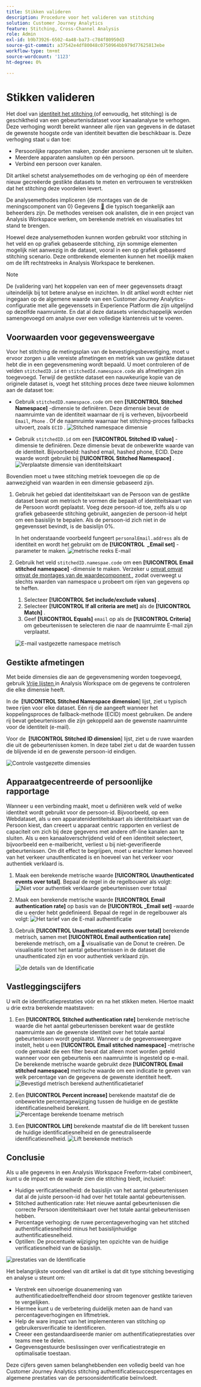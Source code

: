 ```yaml
---
title: Stikken valideren
description: Procedure voor het valideren van stitching
solution: Customer Journey Analytics
feature: Stitching, Cross-Channel Analysis
role: Admin
exl-id: b9b73926-6502-4a48-ba73-c784f80950d3
source-git-commit: a37542e4df80048c0750964bb979d77625813ebe
workflow-type: tm+mt
source-wordcount: '1123'
ht-degree: 0%

---
```


# Stikken valideren

Het doel van [ identiteit het stitching ](/help/stitching/overview.md) (of eenvoudig, het stitching) is de geschiktheid van een gebeurtenisdataset voor kanaalanalyse te verhogen. Deze verhoging wordt bereikt wanneer alle rijen van gegevens in de dataset de gewenste hoogste orde van identiteit bevatten die beschikbaar is. Deze verhoging staat u dan toe:

* Persoonlijke rapporten maken, zonder anonieme personen uit te sluiten.
* Meerdere apparaten aansluiten op één persoon.
* Verbind een persoon over kanalen.

Dit artikel schetst analysemethodes om de verhoging op één of meerdere nieuw gecreëerde gestikte datasets te meten en vertrouwen te verstrekken dat het stitching deze voordelen levert.

De analysemethodes impliceren {de montages van de de meningscomponent van 0} Gegevens [&#128279;](/help/data-views/component-settings/overview.md) die typisch toegankelijk aan beheerders zijn.  De methodes vereisen ook analisten, die in een project van Analysis Workspace werken, om berekende metriek en visualisaties tot stand te brengen.

Hoewel deze analysemethoden kunnen worden gebruikt voor stitching in het veld en op grafiek gebaseerde stitching, zijn sommige elementen mogelijk niet aanwezig in de dataset, vooral in een op grafiek gebaseerd stitching scenario. Deze ontbrekende elementen kunnen het moeilijk maken om de lift rechtstreeks in Analysis Workspace te berekenen.

>[!NOTE]
>
>De (validering van) het koppelen van een of meer gegevenssets draagt uiteindelijk bij tot betere analyse en inzichten. In dit artikel wordt echter niet ingegaan op de algemene waarde van een Customer Journey Analytics-configuratie met alle gegevenssets in Experience Platform die zijn uitgelijnd op dezelfde naamruimte. En dat al deze datasets vriendschappelijk worden samengevoegd om analyse over een volledige klantenreis uit te voeren.


## Voorwaarden voor gegevensweergave

Voor het stitching de metingsplan van de bevestigingsbevestiging, moet u ervoor zorgen u alle vereiste afmetingen en metriek van uw gestikte dataset hebt die in een gegevensmening wordt bepaald. U moet controleren of de velden `stitchedID.id` en `stitchedId.namespace.code` als afmetingen zijn toegevoegd. Terwijl de gestikte dataset een nauwkeurige kopie van de originele dataset is, voegt het stitching proces deze twee nieuwe kolommen aan de dataset toe:

* Gebruik `stitchedID.namespace.code` om een **[!UICONTROL Stitched Namespace]** -dimensie te definiëren. Deze dimensie bevat de naamruimte van de identiteit waarnaar de rij is verheven, bijvoorbeeld `Email`, `Phone` . Of de naamruimte waarnaar het stitching-proces fallbacks uitvoert, zoals `ECID` .
  ![ Stitched namespace dimensie ](assets/stitchednamespace-dimension.png)

* Gebruik `stitchedID.id` om een **[!UICONTROL Stitched ID value]** -dimensie te definiëren. Deze dimensie bevat de onbewerkte waarde van de identiteit. Bijvoorbeeld: hashed email, hashed phone, ECID. Deze waarde wordt gebruikt bij **[!UICONTROL Stitched Namespace]** .
  ![ Verplaatste dimensie van identiteitskaart ](assets/stitchedid-dimension.png)


Bovendien moet u twee stitching metriek toevoegen die op de aanwezigheid van waarden in een dimensie gebaseerd zijn.

1. Gebruik het gebied dat identiteitskaart van de Persoon van de gestikte dataset bevat om metrisch te vormen die bepaalt of identiteitskaart van de Persoon wordt geplaatst. Voeg deze persoon-id toe, zelfs als u op grafiek gebaseerde stitching gebruikt, aangezien de persoon-id helpt om een basislijn te bepalen. Als de persoon-id zich niet in de gegevensset bevindt, is de basislijn 0%.

   In het onderstaande voorbeeld fungeert `personalEmail.address` als de identiteit en wordt het gebruikt om de **[!UICONTROL &#x200B; _Email set]** -parameter te maken.
   ![ metrische reeks E-mail ](assets/emailset-metric.png)

1. Gebruik het veld `stitchedID.namespae.code` om een **[!UICONTROL Email stitched namespace]** -dimensie te maken. Verzeker u [ omvat omvat omvat de montages van de waardecomponent ](/help/data-views/component-settings/include-exclude-values.md), zodat overweegt u slechts waarden van namespace u probeert om rijen van gegevens op te heffen.
   1. Selecteer **[!UICONTROL Set include/exclude values]** .
   1. Selecteer **[!UICONTROL If all criteria are met]** als de **[!UICONTROL Match]** .
   1. Geef **[!UICONTROL Equals]** `email` op als de **[!UICONTROL Criteria]** om gebeurtenissen te selecteren die naar de naamruimte E-mail zijn verplaatst.

   ![ E-mail vastgezette namespace metrisch ](assets/emailstitchednamespace-metric.png)

## Gestikte afmetingen

Met beide dimensies die aan de gegevensmening worden toegevoegd, gebruik [ Vrije lijsten ](/help/analysis-workspace/visualizations/freeform-table/freeform-table.md) in Analysis Workspace om de gegevens te controleren die elke dimensie heeft.

In de **&#x200B; [!UICONTROL Stitched Namespace dimension**] lijst, ziet u typisch twee rijen voor elke dataset. Eén rij die aangeeft wanneer het koppelingsproces de fallback-methode (ECID) moest gebruiken. De andere rij bevat gebeurtenissen die zijn gekoppeld aan de gewenste naamruimte voor de identiteit (e-mail).

Voor de **&#x200B; [!UICONTROL Stitched ID dimension**] lijst, ziet u de ruwe waarden die uit de gebeurtenissen komen. In deze tabel ziet u dat de waarden tussen de blijvende id en de gewenste persoon-id eindigen.

![ Controle vastgezette dimensies ](assets/check-data-on-stitching.png)


## Apparaatgecentreerde of persoonlijke rapportage

Wanneer u een verbinding maakt, moet u definiëren welk veld of welke identiteit wordt gebruikt voor de persoon-id. Bijvoorbeeld, op een Webdataset, als u een apparatenidentiteitskaart als identiteitskaart van de Persoon kiest, dan creeert u apparaat centric rapporten en verliest de capaciteit om zich bij deze gegevens met andere off-line kanalen aan te sluiten. Als u een kanaaloverschrijdend veld of een identiteit selecteert, bijvoorbeeld een e-mailbericht, verliest u bij niet-geverifieerde gebeurtenissen. Om dit effect te begrijpen, moet u erachter komen hoeveel van het verkeer unauthenticated is en hoeveel van het verkeer voor authentiek verklaard is.

1. Maak een berekende metrische waarde **[!UICONTROL Unauthenticated events over total]**. Bepaal de regel in de regelbouwer als volgt:
   ![ Niet voor authentiek verklaarde gebeurtenissen over totaal ](assets/calcmetric-unauthenticatedeventsovertotal.png)

1. Maak een berekende metrische waarde **[!UICONTROL Email authentication rate]** op basis van de **[!UICONTROL _Email set]** -waarde die u eerder hebt gedefinieerd. Bepaal de regel in de regelbouwer als volgt:
   ![ Het tarief van de E-mail authentificatie ](assets/calcmetric-emailauthenticationrate.png)

1. Gebruik **[!UICONTROL Unauthenticated events over total]** berekende metrisch, samen met **[!UICONTROL Email authentication rate]** berekende metrisch, om a [&#128279;](/help/analysis-workspace/visualizations/donut.md) visualisatie van de Donut te creëren. De visualisatie toont het aantal gebeurtenissen in de dataset die unauthenticated zijn en voor authentiek verklaard zijn.

   ![ de details van de Identificatie ](assets/identification-details.png)



## Vastleggingscijfers

U wilt de identificatieprestaties vóór en na het stikken meten. Hiertoe maakt u drie extra berekende maatstaven:

1. Een **[!UICONTROL Stitched authentication rate]** berekende metrische waarde die het aantal gebeurtenissen berekent waar de gestikte naamruimte aan de gewenste identiteit over het totale aantal gebeurtenissen wordt geplaatst. Wanneer u de gegevensweergave instelt, hebt u een **[!UICONTROL Email stitched namespace]** -metrische code gemaakt die een filter bevat dat alleen moet worden geteld wanneer voor een gebeurtenis een naamruimte is ingesteld op e-mail. De berekende metrische waarde gebruikt deze **[!UICONTROL Email stitched namespace]** metrische waarde om een indicatie te geven van welk percentage van de gegevens de gewenste identiteit heeft.
   ![ Bevestigd metrisch berekend authentificatietarief ](assets/calcmetric-stitchedauthenticationrate.png)

1. Een **[!UICONTROL Percent increase]** berekende maatstaf die de onbewerkte percentagewijziging tussen de huidige en de gestikte identificatiesnelheid berekent.
   ![ Percentage berekende toename metrisch ](assets/calcmetric-percentincrease.png)

1. Een **[!UICONTROL Lift]** berekende maatstaf die de lift berekent tussen de huidige identificatiesnelheid en de geneutraliseerde identificatiesnelheid.
   ![ Lift berekende metrisch ](assets/calcmetric-lift.png)


## Conclusie

Als u alle gegevens in een Analysis Workspace Freeform-tabel combineert, kunt u de impact en de waarde zien die stitching biedt, inclusief:

* Huidige verificatiesnelheid: de basislijn van het aantal gebeurtenissen dat al de juiste persoon-id had over het totale aantal gebeurtenissen.
* Stitched authentication rate: Het nieuwe aantal gebeurtenissen die correcte Persoon identiteitskaart over het totale aantal gebeurtenissen hebben.
* Percentage verhoging: de ruwe percentageverhoging van het stitched authentificatiesnelheid minus het basislijnhuidige authentificatiesnelheid.
* Optillen: De procentuele wijziging ten opzichte van de huidige verificatiesnelheid van de basislijn.

![ prestaties van de Identificatie ](assets/identification-performance.png)

Het belangrijkste voordeel van dit artikel is dat dit type stitching bevestiging en analyse u steunt om:

* Verstrek een uitvoerige douanemening van authentificatiedoeltreffendheid door stroom tegenover gestikte tarieven te vergelijken.
* Hiermee kunt u de verbetering duidelijk meten aan de hand van percentageverhogingen en liftmetriek.
* Help de ware impact van het implementeren van stitching op gebruikersverificatie te identificeren.
* Creeer een gestandaardiseerde manier om authentificatieprestaties over teams mee te delen.
* Gegevensgestuurde beslissingen over verificatiestrategie en optimalisatie toestaan.

Deze cijfers geven samen belanghebbenden een volledig beeld van hoe Customer Journey Analytics stitching authentificatiesuccespercentages en algemene prestaties van de persoonsidentificatie beïnvloedt.

